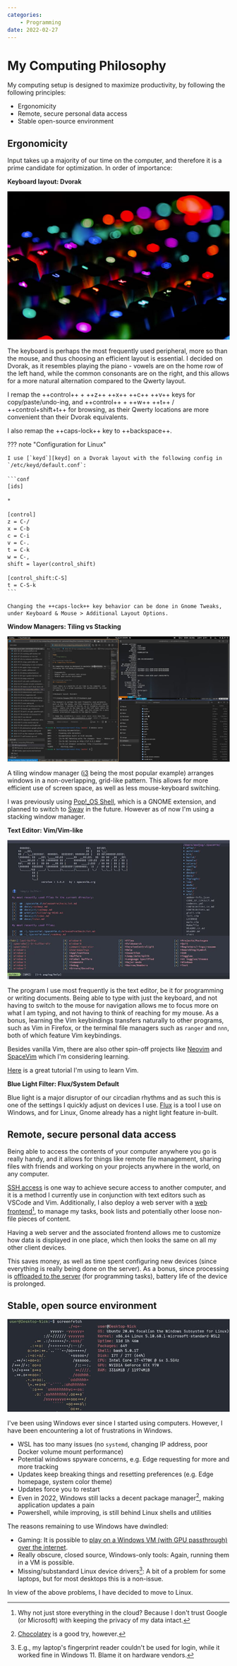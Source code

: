 ```yaml
---
categories:
    - Programming
date: 2022-02-27
---
```


# My Computing Philosophy

My computing setup is designed to maximize productivity, by following the following principles:

-   Ergonomicity
-   Remote, secure personal data access
-   Stable open-source environment

<!-- more -->

## Ergonomicity

Input takes up a majority of our time on the computer, and therefore it is a prime candidate for optimization. In order of importance:

**Keyboard layout: Dvorak**

![](../../static/images/2022-02-27/keyboard.jpg)

The keyboard is perhaps the most frequently used peripheral, more so than the mouse, and thus choosing an efficient layout is essential. I decided on Dvorak, as it resembles playing the piano - vowels are on the home row of the left hand, while the common consonants are on the right, and this allows for a more natural alternation compared to the Qwerty layout.

I remap the ++control++ + ++z++ ++x++ ++c++ ++v++ keys for copy/paste/undo-ing, and ++control++ + ++w++ ++t++ / ++control+shift+t++ for browsing, as their Qwerty locations are more convenient than their Dvorak equivalents.

I also remap the ++caps-lock++ key to ++backspace++.

??? note "Configuration for Linux"

    I use [`keyd`][keyd] on a Dvorak layout with the following config in `/etc/keyd/default.conf`:

    ```conf
    [ids]

    *

    [control]
    z = C-/
    x = C-b
    c = C-i
    v = C-.
    t = C-k
    w = C-,
    shift = layer(control_shift)

    [control_shift:C-S]
    t = C-S-k
    ```

    Changing the ++caps-lock++ key behavior can be done in Gnome Tweaks, under Keyboard & Mouse > Additional Layout Options.

**Window Managers: Tiling vs Stacking**

![](../../static/images/2022-02-27/pop-shell.jpg)

A tiling window manager ([i3][i3] being the most popular example) arranges windows in a non-overlapping, grid-like pattern. This allows for more efficient use of screen space, as well as less mouse-keyboard switching.

I was previously using [Pop!\_OS Shell][pop-shell], which is a GNOME extension, and planned to switch to [Sway][sway] in the future. However as of now I'm using a stacking window manager.

**Text Editor: Vim/Vim-like**

![](../../static/images/2022-02-27/spacevim.jpg)

The program I use most frequently is the text editor, be it for programming or writing documents. Being able to type with just the keyboard, and not having to switch to the mouse for navigation allows me to focus more on what I am typing, and not having to think of reaching for my mouse. As a bonus, learning the Vim keybindings transfers naturally to other programs, such as Vim in Firefox, or the terminal file managers such as `ranger` and `nnn`, both of which feature Vim keybindings.

Besides vanilla Vim, there are also other spin-off projects like [Neovim][neovim] and [SpaceVim][spacevim] which I'm considering learning.

[Here][vim-tutorial] is a great tutorial I'm using to learn Vim.

**Blue Light Filter: Flux/System Default**

Blue light is a major disruptor of our circadian rhythms and as such this is one of the settings I quickly adjust on devices I use. [Flux][flux] is a tool I use on Windows, and for Linux, Gnome already has a night light feature in-built.

## Remote, secure personal data access

Being able to access the contents of your computer anywhere you go is really handy, and it allows for things like remote file management, sharing files with friends and working on your projects anywhere in the world, on any computer.

[SSH access][ssh] is one way to achieve secure access to another computer, and it is a method I currently use in conjunction with text editors such as VSCode and Vim. Additionally, I also deploy a web server with a [web frontend][web-frontend][^cloud-privacy], to manage my tasks, book lists and potentially other loose non-file pieces of content.

Having a web server and the associated frontend allows me to customize how data is displayed in one place, which then looks the same on all my other client devices.

This saves money, as well as time spent configuring new devices (since everything is really being done on the server). As a bonus, since processing is [offloaded to the server][vscode-remote-containers] (for programming tasks), battery life of the device is prolonged.

## Stable, open source environment

![](../../static/images/2022-02-27/linux.jpg)

I've been using Windows ever since I started using computers. However, I have been encountering a lot of frustrations in Windows.

-   WSL has too many issues (no `systemd`, changing IP address, poor Docker volume mount performance)
-   Potential windows spyware concerns, e.g. Edge requesting for more and more tracking
-   Updates keep breaking things and resetting preferences (e.g. Edge homepage, system color theme)
-   Updates force you to restart
-   Even in 2022, Windows still lacks a decent package manager[^package-manager], making application updates a pain
-   Powershell, while improving, is still behind Linux shells and utilities

The reasons remaining to use Windows have dwindled:

-   Gaming: It is possible to [play on a Windows VM (with GPU passthrough) over the internet](2022-07-10-win11-vm-gpu-passthrough.md).
-   Really obscure, closed source, Windows-only tools: Again, running them in a VM is possible.
-   Missing/substandard Linux device drivers[^linux-device-drivers]: A bit of a problem for some laptops, but for most desktops this is a non-issue.

In view of the above problems, I have decided to move to Linux.

[^cloud-privacy]: Why not just store everything in the cloud? Because I don't trust Google (or Microsoft) with keeping the privacy of my data intact.
[^package-manager]: [Chocolatey](https://chocolatey.org/) is a good try, however.
[^linux-device-drivers]: E.g., my laptop's fingerprint reader couldn't be used for login, while it worked fine in Windows 11. Blame it on hardware vendors.

[flux]: https://justgetflux.com/
[keyd]: https://github.com/rvaiya/keyd
[neovim]: https://neovim.io/
[spacevim]: https://spacevim.org/
[ssh]: 2022-02-07-ssh-with-certificates.md
[vim-tutorial]: https://github.com/iggredible/Learn-Vim
[vscode-remote-containers]: 2022-02-07-vscode-remote-containers-over-ssh.md
[web-frontend]: https://github.com/extrange/web-app
[pop-shell]: https://github.com/pop-os/shell
[i3]: https://i3wm.org/
[sway]: https://swaywm.org/

